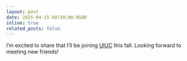```yaml
---
layout: post
date: 2025-04-15 08:59:00-0500
inline: true
related_posts: false
---
```


I’m excited to share that I’ll be joining [UIUC](https://siebelschool.illinois.edu/) this fall. Looking forward to meeting new friends!
